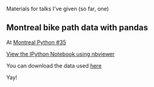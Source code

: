 Materials for talks I've given (so far, one)

Montreal bike path data with pandas
-----------------------------------

At [Montreal Python #35](http://montrealpython.org/2013/02/mp35/)

[View the IPython Notebook using nbviewer](http://nbviewer.ipython.org/url/raw.github.com/jvns/talks/master/mtlpy35/pistes-cyclables.ipynb)

You can download the data used [here](http://donnees.ville.montreal.qc.ca/fiche/velos-comptage/)

Yay!

